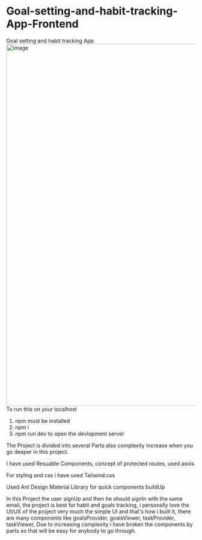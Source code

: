 # Goal-setting-and-habit-tracking-App-Frontend
Goal setting and habit tracking App
<img width="959" alt="image" src="https://github.com/AdityaRoy101/Goal-setting-and-habit-tracking-App-Frontend/assets/86155138/0717f2a9-1ada-4b23-9695-3cd2ac24083f">
To run this on your localhost
1. npm must be installed
2. npm i
3. npm run dev to open the devlopment server

The Project is divided into several Parts also complexity increase when you go deeper in this project.

I have used Resuable Components, concept of protected routes, used axois

For styling and css i have used Tailwind.css

Used Ant Design Material Library for quick components buildUp

In this Project the user signUp and then he should signIn with the same email, the project is best for habit and goals tracking, i personally love the UI/UX of the project very much the simple UI and that's how i built it, there are many components like goalsProvider, goalsViewer, taskProvider, taskViewer, Due to increasing complexity i have broken the components by parts so that will be easy for anybody to go through.
